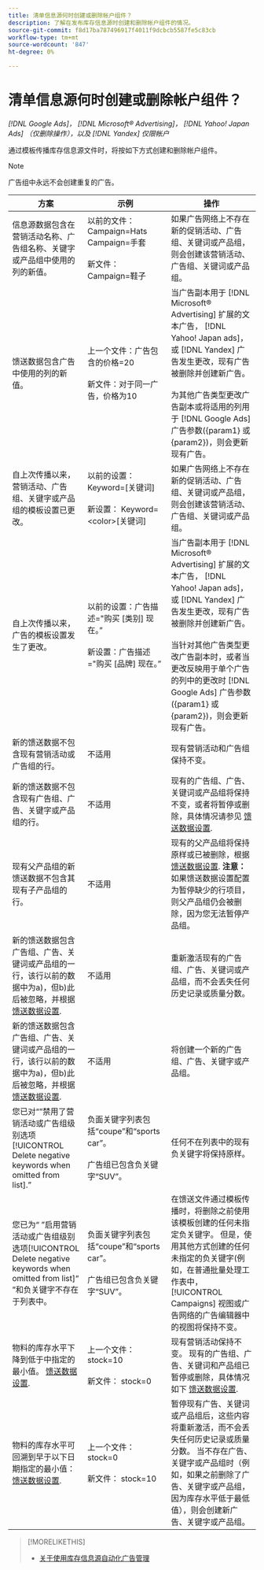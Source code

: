 ```yaml
---
title: 清单信息源何时创建或删除帐户组件？
description: 了解在发布库存信息源时创建和删除帐户组件的情况。
source-git-commit: f8d17ba787496917f4011f9dcbcb5587fe5c83cb
workflow-type: tm+mt
source-wordcount: '847'
ht-degree: 0%

---
```


# 清单信息源何时创建或删除帐户组件？

*[!DNL Google Ads]， [!DNL Microsoft® Advertising]， [!DNL Yahoo! Japan Ads] （仅删除操作），以及 [!DNL Yandex] 仅限帐户*

通过模板传播库存信息源文件时，将按如下方式创建和删除帐户组件。

>[!NOTE]
>
>广告组中永远不会创建重复的广告。

| 方案 | 示例 | 操作 |
|----|----|----|
| 信息源数据包含在营销活动名称、广告组名称、关键字或产品组中使用的列的新值。 | 以前的文件：<br>Campaign=Hats<br>Campaign=手套<br><br>新文件：<br>Campaign=鞋子 | 如果广告网络上不存在新的促销活动、广告组、关键词或产品组，则会创建该营销活动、广告组、关键词或产品组。 |
| 馈送数据包含广告中使用的列的新值。 | 上一个文件：广告包含的价格=20<br><br>新文件：对于同一广告，价格为10 | 当广告副本用于 [!DNL Microsoft® Advertising] 扩展的文本广告， [!DNL Yahoo! Japan ads]，或 [!DNL Yandex] 广告发生更改，现有广告被删除并创建新广告。<br><br>为其他广告类型更改广告副本或将适用的列用于 [!DNL Google Ads] 广告参数({param1} 或 {param2})，则会更新现有广告。 |
| 自上次传播以来，营销活动、广告组、关键字或产品组的模板设置已更改。 | 以前的设置：Keyword=[关键词]<br><br>新设置： Keyword=&lt;color>[关键词] | 如果广告网络上不存在新的促销活动、广告组、关键词或产品组，则会创建该营销活动、广告组、关键词或产品组。 |
| 自上次传播以来，广告的模板设置发生了更改。 | 以前的设置：广告描述=&quot;购买 [类别] 现在。”<br><br>新设置：广告描述=&quot;购买 [品牌] 现在。” | 当广告副本用于 [!DNL Microsoft® Advertising] 扩展的文本广告， [!DNL Yahoo! Japan ads]，或 [!DNL Yandex] 广告发生更改，现有广告被删除并创建新广告。<br><br>当针对其他广告类型更改广告副本时，或者当更改反映用于单个广告的列中的更改时 [!DNL Google Ads] 广告参数({param1} 或 {param2})，则会更新现有广告。 |
| 新的馈送数据不包含现有营销活动或广告组的行。 | 不适用 | 现有营销活动和广告组保持不变。 |
| 新的馈送数据不包含现有广告组、广告、关键字或产品组的行。 | 不适用 | 现有的广告组、广告、关键词或产品组将保持不变，或者将暂停或删除，具体情况请参见 [馈送数据设置](feed-settings-manage.md#feed-data-settings). |
| 现有父产品组的新馈送数据不包含其现有子产品组的行。 | 不适用 | 现有的父产品组将保持原样或已被删除，根据 [馈送数据设置](feed-settings-manage.md#feed-data-settings). <b>注意：</b> 如果馈送数据设置配置为暂停缺少的行项目，则父产品组仍会被删除，因为您无法暂停产品组。 |
| 新的馈送数据包含广告组、广告、关键词或产品组的一行，该行以前的数据中为a)，但b)此后被忽略，并根据 [馈送数据设置](feed-settings-manage.md#feed-data-settings). | 不适用 | 重新激活现有的广告组、广告、关键词或产品组，而不会丢失任何历史记录或质量分数。 |
| 新的馈送数据包含广告组、广告、关键词或产品组的一行，该行以前的数据中为a)，但b)此后被忽略，并根据 [馈送数据设置](feed-settings-manage.md#feed-data-settings). | 不适用 | 将创建一个新的广告组、广告、关键字或产品组。 |
| 您已对“”禁用了营销活动或广告组级别选项[!UICONTROL Delete negative keywords when omitted from list].” | 负面关键字列表包括“coupe”和“sports car”。<br><br>广告组已包含负关键字“SUV”。 | 任何不在列表中的现有负关键字将保持原样。 |
| 您已为“ ”启用营销活动或广告组级别选项[!UICONTROL Delete negative keywords when omitted from list]“ ”和负关键字不存在于列表中。 | 负面关键字列表包括“coupe”和“sports car”。<br><br>广告组已包含负关键字“SUV”。 | 在馈送文件通过模板传播时，将删除之前使用该模板创建的任何未指定负关键字。 但是，使用其他方式创建的任何未指定的负关键字(例如，在普通批量处理工作表中， [!UICONTROL Campaigns] 视图或广告网络的广告编辑器中的视图将保持不变。 | | 已发布信息源文件的组件计划结束日期出现。 | 不适用 | 现有营销活动保持不变。 现有的广告组、广告和关键词将保持不变、暂停或删除，具体情况将根据 [馈送数据设置](feed-settings-manage.md#feed-data-settings). |
| 物料的库存水平下降到低于中指定的最小值。 [馈送数据设置](feed-settings-manage.md#feed-data-settings). | 上一个文件： stock=10<br><br>新文件： stock=0 | 现有营销活动保持不变。 现有的广告组、广告、关键词和产品组已暂停或删除，具体情况如下 [馈送数据设置](feed-settings-manage.md#feed-data-settings). |
| 物料的库存水平可回溯到早于以下日期指定的最小值： [馈送数据设置](feed-settings-manage.md#feed-data-settings). | 上一个文件： stock=0<br><br> 新文件： stock=10 | 暂停现有广告、关键词或产品组后，这些内容将重新激活，而不会丢失任何历史记录或质量分数。 当不存在广告、关键字或产品组时（例如，如果之前删除了广告、关键字或产品组，因为库存水平低于最低值），则会创建新广告、关键字或产品组。 |

>[!MORELIKETHIS]
>
>* [关于使用库存信息源自动化广告管理](inventory-feeds-about.md)
